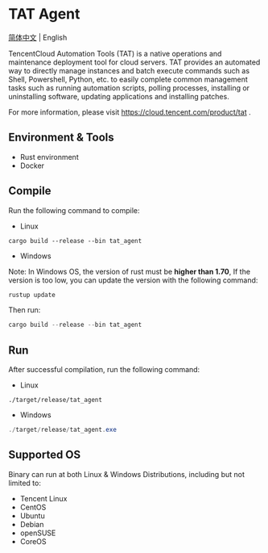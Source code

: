 # TAT Agent

[简体中文](./README-ZH.md) | English

TencentCloud Automation Tools (TAT) is a native operations and maintenance deployment tool for cloud servers. TAT provides an automated way to directly manage instances and batch execute commands such as Shell, Powershell, Python, etc. to easily complete common management tasks such as running automation scripts, polling processes, installing or uninstalling software, updating applications and installing patches.

For more information, please visit <https://cloud.tencent.com/product/tat> .

## Environment & Tools

- Rust environment
- Docker

## Compile

Run the following command to compile:

- Linux

```shell
cargo build --release --bin tat_agent
```

- Windows

Note: In Windows OS, the version of rust must be **higher than 1.70**, If the version is too low, you can update the version with the following command:

```powershell
rustup update
```

Then run:

```powershell
cargo build --release --bin tat_agent
```

## Run

After successful compilation, run the following command:

- Linux

```shell
./target/release/tat_agent
```

- Windows

```powershell
./target/release/tat_agent.exe
```

## Supported OS

Binary can run at both Linux & Windows Distributions, including but not limited to:

- Tencent Linux
- CentOS
- Ubuntu
- Debian
- openSUSE
- CoreOS

